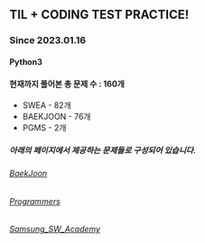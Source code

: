 ## TIL + CODING TEST PRACTICE!
### Since 2023.01.16
#### Python3
#### 현재까지 풀어본 총 문제 수 : 160개
- SWEA - 82개
- BAEKJOON - 76개
- PGMS - 2개

##### 아래의 페이지에서 제공하는 문제들로 구성되어 있습니다.
###### [BaekJoon](https://www.acmicpc.net/)  
###### [Programmers](https://programmers.co.kr/)  
###### [Samsung_SW_Academy](https://swexpertacademy.com/main/main.do)  
